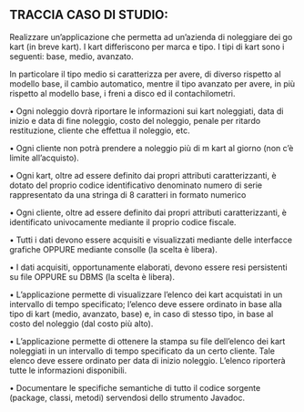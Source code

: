## TRACCIA CASO DI STUDIO:

Realizzare un’applicazione che permetta ad un’azienda di noleggiare dei go kart (in breve kart). I kart
differiscono per marca e tipo. I tipi di kart sono i seguenti: base, medio, avanzato.

In particolare il tipo medio si caratterizza per avere, di diverso rispetto al modello base, il cambio automatico,
mentre il tipo avanzato per avere, in più rispetto al modello base, i freni a disco ed il contachilometri.

• Ogni noleggio dovrà riportare le informazioni sui kart noleggiati, data di inizio e data di fine noleggio,
costo del noleggio, penale per ritardo restituzione, cliente che effettua il noleggio, etc.

• Ogni cliente non potrà prendere a noleggio più di m kart al giorno (non c’è limite all’acquisto).

• Ogni kart, oltre ad essere definito dai propri attributi caratterizzanti, è dotato del proprio codice
identificativo denominato numero di serie rappresentato da una stringa di 8 caratteri in formato numerico

• Ogni cliente, oltre ad essere definito dai propri attributi caratterizzanti, è identificato univocamente
mediante il proprio codice fiscale.



• Tutti i dati devono essere acquisiti e visualizzati mediante delle interfacce grafiche
OPPURE mediante consolle (la scelta è libera).

• I dati acquisiti, opportunamente elaborati, devono essere resi persistenti su file
OPPURE su DBMS (la scelta è libera).

• L’applicazione permette di visualizzare l’elenco dei kart acquistati in un intervallo di
tempo specificato; l’elenco deve essere ordinato in base alla tipo di kart (medio,
avanzato, base) e, in caso di stesso tipo, in base al costo del noleggio (dal costo più
alto).

• L’applicazione permette di ottenere la stampa su file dell’elenco dei kart noleggiati in
un intervallo di tempo specificato da un certo cliente. Tale elenco deve essere
ordinato per data di inizio noleggio. L’elenco riporterà tutte le informazioni disponibili.


• Documentare le specifiche semantiche di tutto il codice sorgente
(package, classi, metodi) servendosi dello strumento Javadoc.